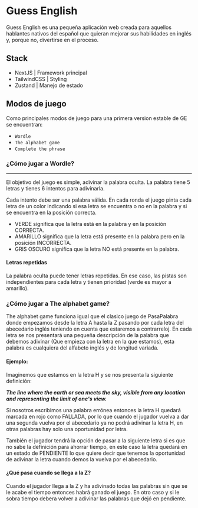 # Guess English

Guess English es una pequeña aplicación web creada para aquellos hablantes nativos del español que quieran mejorar sus habilidades en inglés y, porque no, divertirse en el proceso.

## Stack

- NextJS | Framework principal
- TailwindCSS | Styling
- Zustand | Manejo de estado

## Modos de juego
Como principales modos de juego para una primera version estable de GE se encuentran:
- `Wordle`
- `The alphabet game`
- `Complete the phrase`

### ¿Cómo jugar a Wordle?

---
El objetivo del juego es simple, adivinar la palabra oculta. La palabra tiene 5 letras y tienes 6 intentos para adivinarla.

Cada intento debe ser una palabra válida. En cada ronda el juego pinta cada letra de un color indicando si esa letra se encuentra o no en la palabra y si se encuentra en la posición correcta.
- VERDE significa que la letra está en la palabra y en la posición CORRECTA.
- AMARILLO significa que la letra está presente en la palabra pero en la posición INCORRECTA.
- GRIS OSCURO significa que la letra NO está presente en la palabra.

#### Letras repetidas
La palabra oculta puede tener letras repetidas. En ese caso, las pistas son independientes para cada letra y tienen prioridad (verde es mayor a amarillo).

### ¿Cómo jugar a The alphabet game?
The alphabet game funciona igual que el clasico juego de PasaPalabra donde empezamos desde la letra A hasta la Z pasando por cada letra del abecedario inglés teniendo en cuenta que estaremos a contrarreloj.
En cada letra se nos presentará una pequeña descripción de la palabra que debemos adivinar (Que empieza con la letra en la que estamos), esta palabra es cualquiera del alfabeto inglés y de longitud variada.

#### Ejemplo:

Imaginemos que estamos en la letra H y se nos presenta la siguiente definición:

***The line where the earth or sea meets the sky, visible from any location and representing the limit of one's view.***

Si nosotros escribimos una palabra errónea entonces la letra H quedará marcada en rojo como FALLADA, por lo que cuando el jugador vuelva a dar una segunda vuelva por el abecedario ya no podrá adivinar la letra H, en otras palabras hay solo una oportunidad por letra.

También el jugador tendrá la opción de pasar a la siguiente letra si es que no sabe la definición para ahorrar tiempo, en este caso la letra quedará en un estado de PENDIENTE lo que quiere decir que tenemos la oportunidad de adivinar la letra cuando demos la vuelva por el abecedario.

#### ¿Qué pasa cuando se llega a la Z?
Cuando el jugador llega a la Z y ha adivinado todas las palabras sin que se le acabe el tiempo entonces habrá ganado el juego.
En otro caso y si le sobra tiempo debera volver a adivinar las palabras que dejó en pendiente.